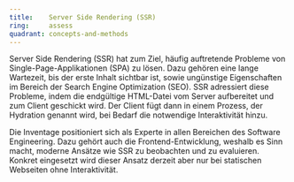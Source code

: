 ```yaml
---
title:    Server Side Rendering (SSR)
ring:     assess  
quadrant: concepts-and-methods
---
```


Server Side Rendering (SSR) hat zum Ziel, häufig auftretende Probleme von Single-Page-Applikationen (SPA) zu lösen. Dazu
gehören eine lange Wartezeit, bis der erste Inhalt sichtbar ist, sowie ungünstige Eigenschaften im Bereich der Search
Engine Optimization (SEO). SSR adressiert diese Probleme, indem die endgültige HTML-Datei vom Server aufbereitet und zum
Client geschickt wird. Der Client fügt dann in einem Prozess, der Hydration genannt wird, bei Bedarf die notwendige
Interaktivität hinzu.

Die Inventage positioniert sich als Experte in allen Bereichen des Software Engineering. Dazu gehört auch die
Frontend-Entwicklung, weshalb es Sinn macht, moderne Ansätze wie SSR zu beobachten und zu evaluieren. Konkret eingesetzt
wird dieser Ansatz derzeit aber nur bei statischen Webseiten ohne Interaktivität.

